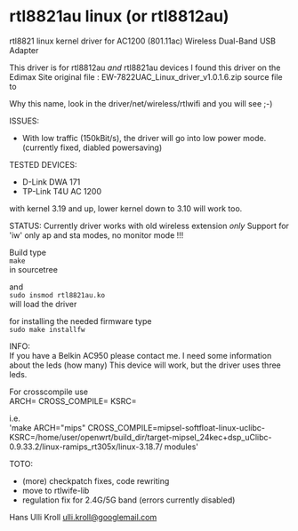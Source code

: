 rtl8821au linux (or rtl8812au)
==============================

rtl8821 linux kernel driver for AC1200 (801.11ac) 
Wireless Dual-Band USB Adapter

This driver is for rtl8812au *and* rtl8821au devices
I found this driver on the Edimax Site
original file :
EW-7822UAC_Linux_driver_v1.0.1.6.zip source file to

Why this name, look in the 
driver/net/wireless/rtlwifi
and you will see ;-)

ISSUES:
- With low traffic (150kBit/s), the driver will go into low power mode.
  (currently fixed, diabled powersaving)

TESTED DEVICES:  
* D-Link DWA 171  
* TP-Link T4U AC 1200  

with kernel 3.19 and up, lower kernel down to 3.10 will work too.

STATUS:
Currently driver works with old wireless extension *only*
Support for 'iw' only ap and sta modes, no monitor mode !!!

Build type  
`make`  
in sourcetree

and  
`sudo insmod rtl8821au.ko`  
will load the driver

for installing the needed firmware type  
`sudo make installfw`  

INFO:  
If you have a Belkin AC950 please contact me.
I need some information about the leds (how many)
This device will work, but the driver uses three leds.

For crosscompile use  
ARCH= CROSS_COMPILE= KSRC=

i.e.  
'make ARCH="mips" CROSS_COMPILE=mipsel-softfloat-linux-uclibc- KSRC=/home/user/openwrt/build_dir/target-mipsel_24kec+dsp_uClibc-0.9.33.2/linux-ramips_rt305x/linux-3.18.7/ modules'  

TOTO:  
- (more) checkpatch fixes, code rewriting  
- move to rtlwife-lib  
- regulation fix for 2.4G/5G band (errors currently disabled)

Hans Ulli Kroll <ulli.kroll@googlemail.com>
